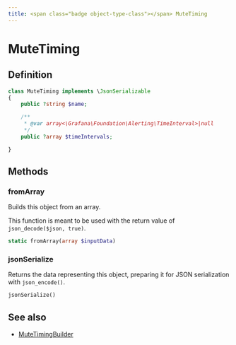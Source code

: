 ```yaml
---
title: <span class="badge object-type-class"></span> MuteTiming
---
```

# <span class="badge object-type-class"></span> MuteTiming

## Definition

```php
class MuteTiming implements \JsonSerializable
{
    public ?string $name;

    /**
     * @var array<\Grafana\Foundation\Alerting\TimeInterval>|null
     */
    public ?array $timeIntervals;

}
```
## Methods

### <span class="badge object-method"></span> fromArray

Builds this object from an array.

This function is meant to be used with the return value of `json_decode($json, true)`.

```php
static fromArray(array $inputData)
```

### <span class="badge object-method"></span> jsonSerialize

Returns the data representing this object, preparing it for JSON serialization with `json_encode()`.

```php
jsonSerialize()
```

## See also

 * <span class="badge builder"></span> [MuteTimingBuilder](./builder-MuteTimingBuilder.md)
